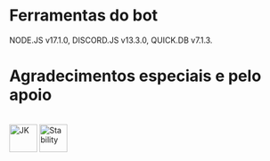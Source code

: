# Ferramentas do bot

NODE.JS v17.1.0, DISCORD.JS v13.3.0, QUICK.DB v7.1.3.

# Agradecimentos especiais e pelo apoio

<div style="display: inline_block"><br>
  <img align="center" alt="JK" height="50" width="50" src="https://cdn.discordapp.com/icons/786677580970328094/234f2029a4142b91c2420a7f8c9270d6.png?size=2048">
  <img align="center" alt="Stability" height="50" width="50" src="https://cdn.discordapp.com/icons/503214522614677505/2794e1e550965fe08355a503a5a9d2e9.jpg?size=2048">
</div>
